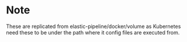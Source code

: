 # Note

These are replicated from elastic-pipeline/docker/volume as Kubernetes need these to be under the path where it config files are executed from.
